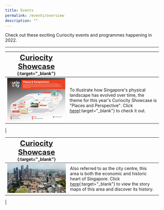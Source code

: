 ```yaml
---
title: Events
permalink: /events/overview
description: ""
---
```

Check out these exciting Curiocity events and programmes happening in 2022.

<hr class="margin--top margin--bottom--lg">

| [**<font size=5> Curiocity Showcase </font>**](/story-maps/central-area){:target="_blank"}  |  | 
| -------- | -------- | 
| [<img src="/images/curiocityshowcasemap2022jan.jpg" alt="central-area" style="width:650px" />](/story-maps/central-area)   | To illustrate how Singapore's physical landscape has evolved over time, the theme for this year's Curiocity Showcase is "Places and Perspective". Click [here](/story-maps/central-area){:target="_blank"} to check it out.
|


| [**<font size=5> Curiocity Showcase </font>**](/story-maps/central-area){:target="_blank"}  |  | 
| -------- | -------- | 
| [<img src="/images/story-maps-landing-central-area.jpg" alt="central-area" style="width:650px" />](/story-maps/central-area)   | Also referred to as the city centre, this area is both the economic and historic heart of Singapore. Click [here](/events/curiocity-showcase-2022){:target="_blank"}  to view the story maps of this area and discover its history.
|